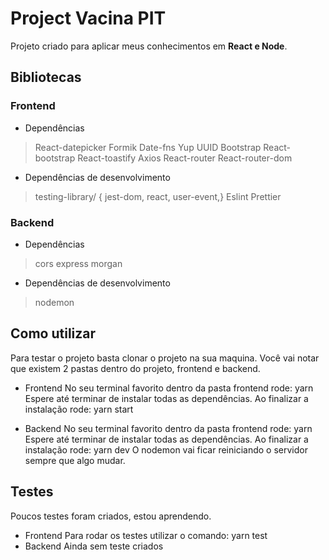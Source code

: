# Project Vacina PIT
Projeto criado para aplicar meus conhecimentos em **React e Node**.

## Bibliotecas
### Frontend
- Dependências
> React-datepicker
> Formik
> Date-fns
> Yup
> UUID
> Bootstrap
> React-bootstrap
> React-toastify
> Axios 
> React-router
> React-router-dom 

- Dependências de desenvolvimento
>testing-library/ {
>jest-dom,
>react,
>user-event,}
>Eslint
>Prettier

### Backend
- Dependências
> cors
> express
> morgan
- Dependências de desenvolvimento
> nodemon


## Como utilizar
Para testar o projeto basta clonar o projeto na sua maquina.
Você vai notar que existem 2 pastas dentro do projeto, frontend e backend.
- Frontend
	No seu terminal favorito dentro da pasta frontend rode: yarn
	Espere até terminar de instalar todas as dependências.
	Ao finalizar a instalação rode: yarn start

- Backend
	No seu terminal favorito dentro da pasta frontend rode: yarn
	Espere até terminar de instalar todas as dependências.
	Ao finalizar a instalação rode: yarn dev
	O nodemon vai ficar reiniciando o servidor sempre que algo mudar.

## Testes
Poucos testes foram criados, estou aprendendo.

- Frontend
	Para rodar os testes utilizar o comando: yarn test
- Backend
	Ainda sem teste criados
